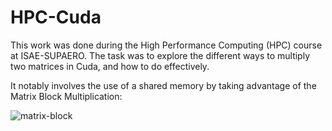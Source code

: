 # HPC-Cuda

This work was done during the High Performance Computing (HPC) course at ISAE-SUPAERO. The task was to explore the different ways to multiply two matrices in Cuda, and how to do effectively.

It notably involves the use of a shared memory by taking advantage of the Matrix Block Multiplication:

![matrix-block](https://github.com/accoumar12/HPC-Cuda/assets/128476349/b0deee51-65ae-4255-ac5e-63a442d92adc)

